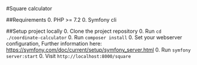 #Square calculator

##Requirements
0. PHP >= 7.2
0. Symfony cli

##Setup project locally
0. Clone the project repository
0. Run `cd ./coordinate-calculator`
0. Run `composer install`
0. Set your webserver configuration, Further information here: https://symfony.com/doc/current/setup/symfony_server.html
0. Run `symfony server:start`
0. Visit `http://localhost:8000/square`